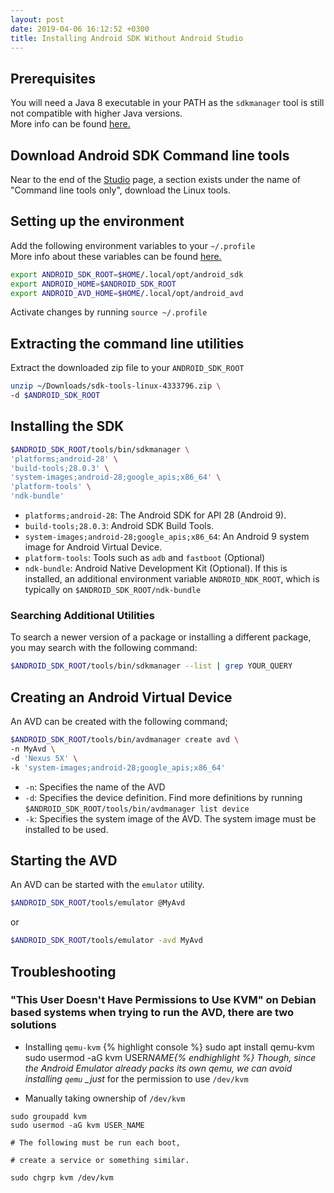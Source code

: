 ```yaml
---
layout: post
date: 2019-04-06 16:12:52 +0300
title: Installing Android SDK Without Android Studio
---
```


## Prerequisites

You will need a Java 8 executable in your PATH as the `sdkmanager` tool is still not compatible with higher Java versions.  
More info can be found [here.](https://stackoverflow.com/q/47150410)

## Download Android SDK Command line tools

Near to the end of the [Studio](https://developer.android.com/studio/) page, a section exists under the name of "Command line tools only", download the Linux tools.

## Setting up the environment

Add the following environment variables to your `~/.profile`  
More info about these variables can be found [here.](https://developer.android.com/studio/command-line/variables)

```bash
export ANDROID_SDK_ROOT=$HOME/.local/opt/android_sdk
export ANDROID_HOME=$ANDROID_SDK_ROOT
export ANDROID_AVD_HOME=$HOME/.local/opt/android_avd
```

Activate changes by running `source ~/.profile`

## Extracting the command line utilities

Extract the downloaded zip file to your `ANDROID_SDK_ROOT`

```bash
unzip ~/Downloads/sdk-tools-linux-4333796.zip \
-d $ANDROID_SDK_ROOT
```

## Installing the SDK

```bash
$ANDROID_SDK_ROOT/tools/bin/sdkmanager \
'platforms;android-28' \
'build-tools;28.0.3' \
'system-images;android-28;google_apis;x86_64' \
'platform-tools' \
'ndk-bundle'
```

- `platforms;android-28`: The Android SDK for API 28 (Android 9).
- `build-tools;28.0.3`: Android SDK Build Tools.
- `system-images;android-28;google_apis;x86_64`: An Android 9 system image for Android Virtual Device.
- `platform-tools`: Tools such as `adb` and `fastboot` (Optional)
- `ndk-bundle`: Android Native Development Kit (Optional). If this is installed, an additional environment variable `ANDROID_NDK_ROOT`, which is typically on `$ANDROID_SDK_ROOT/ndk-bundle`

### Searching Additional Utilities

To search a newer version of a package or installing a different package, you may search with the following command:

```bash
$ANDROID_SDK_ROOT/tools/bin/sdkmanager --list | grep YOUR_QUERY
```

## Creating an Android Virtual Device

An AVD can be created with the following command;

```bash
$ANDROID_SDK_ROOT/tools/bin/avdmanager create avd \
-n MyAvd \
-d 'Nexus 5X' \
-k 'system-images;android-28;google_apis;x86_64'
```

- `-n`: Specifies the name of the AVD
- `-d`: Specifies the device definition. Find more definitions by running `$ANDROID_SDK_ROOT/tools/bin/avdmanager list device`
- `-k`: Specifies the system image of the AVD. The system image must be installed to be used.

## Starting the AVD

An AVD can be started with the `emulator` utility.

```bash
$ANDROID_SDK_ROOT/tools/emulator @MyAvd
```

or

```bash
$ANDROID_SDK_ROOT/tools/emulator -avd MyAvd
```

## Troubleshooting

### "This User Doesn't Have Permissions to Use KVM" on Debian based systems when trying to run the AVD, there are two solutions

- Installing `qemu-kvm`
  {% highlight console %}
  sudo apt install qemu-kvm
  sudo usermod -aG kvm USER*NAME{% endhighlight %}
  Though, since the Android Emulator already packs its own qemu, we can avoid installing `qemu` \_just* for the permission to use `/dev/kvm`

- Manually taking ownership of `/dev/kvm`

```console
sudo groupadd kvm
sudo usermod -aG kvm USER_NAME

# The following must be run each boot,

# create a service or something similar.

sudo chgrp kvm /dev/kvm
```
